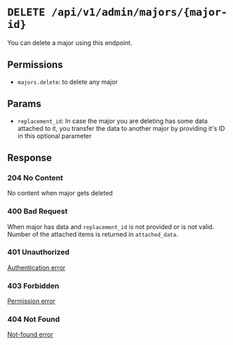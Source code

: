 # `DELETE /api/v1/admin/majors/{major-id}`
You can delete a major using this endpoint.


## Permissions
- `majors.delete`: to delete any major

## Params

- `replacement_id`: In case the major you are deleting has some data attached to it, you transfer the data to another major by providing it's ID in this optional parameter

## Response

### 204 No Content
 No content when major gets deleted

### 400 Bad Request
 When major has data and `replacement_id` is not provided or is not valid. Number of the attached items is returned in `attached_data`.

### 401 Unauthorized
[Authentication error](../../_globals/authentication-errors.md)

### 403 Forbidden
[Permission error](../../_globals/permission-errors.md)

### 404 Not Found
[Not-found error](../../_globals/not-found-errors.md)
